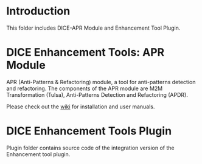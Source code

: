 # Introduction

This folder includes DICE-APR Module and Enhancement Tool Plugin.

# DICE Enhancement Tools: APR Module


APR (Anti-Patterns & Refactoring) module, a tool for anti-patterns detection and refactoring. The components of the APR module are M2M Transformation (Tulsa), Anti-Patterns Detection and Refactoring (APDR).

Please check out the [wiki](https://github.com/dice-project/DICE-Enhancement-APR/wiki) for installation and user manuals.

# DICE Enhancement Tools Plugin


Plugin folder contains source code of the integration version of the Enhancement tool plugin.

